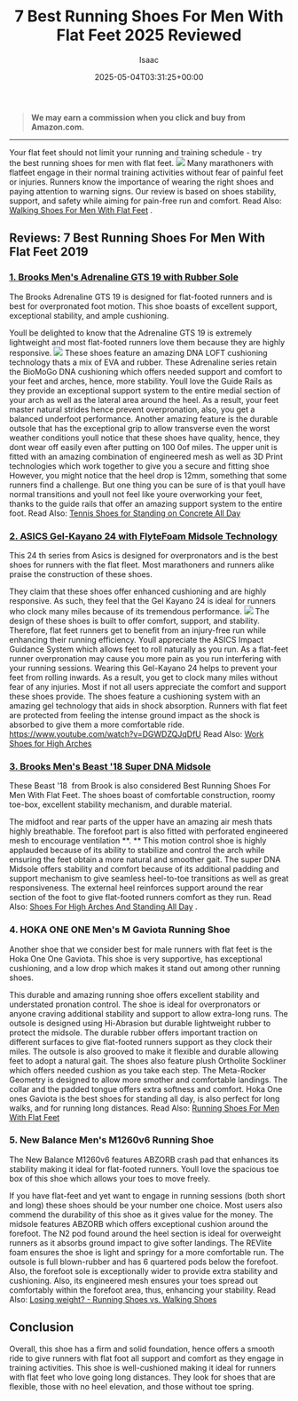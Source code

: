 ﻿---
author: Isaac
layout: post
title: 7 Best Running Shoes For Men With Flat Feet 2025 Reviewed
date: '2025-05-04T03:31:25+00:00'
categories:
- Running shoes
tags: []
slug: /best-running-shoes-for-men-with-flat-feet/
lastmod: 2025-05-07T12:21:25+03:00
---
> **We may earn a commission when you click and buy from Amazon.com.**
>

---
Your flat feet should not limit your running and training schedule - try the best running shoes for men with flat feet.
![](/assets/img/img/)
Many marathoners with flatfeet engage in their normal training activities without fear of painful feet or injuries.
Runners know the importance of wearing the right shoes and paying attention to warning signs.
Our review is based on shoes stability, support, and safety while aiming for pain-free run and comfort. Read Also:
[Walking Shoes For Men With Flat Feet](https://pestpolicy.com/best-walking-shoes-for-men-with-flat-feet/)
.
## Reviews: 7 Best Running Shoes For Men With Flat Feet 2019
### [1. Brooks Men's Adrenaline GTS 19 with Rubber Sole](https://www.amazon.com/dp/B07C6JMJR4/?tag=p-policy-20)
The Brooks Adrenaline GTS 19 is designed for flat-footed runners and is best for overpronated foot motion. This shoe boasts of excellent support, exceptional stability, and ample cushioning.

Youll be delighted to know that the Adrenaline GTS 19 is extremely lightweight and most flat-footed runners love them because they are highly responsive.
![](/assets/img/e/ir)
These shoes feature an amazing DNA LOFT cushioning technology thats a mix of EVA and rubber. These Adrenaline series retain the BioMoGo DNA cushioning which offers needed support and comfort to your feet and arches, hence, more stability.
Youll love the Guide Rails as they provide an exceptional support system to the entire medial section of your arch as well as the lateral area around the heel. As a result, your feet master natural strides hence prevent overpronation, also, you get a balanced underfoot performance.
Another amazing feature is the durable outsole that has the exceptional grip to allow transverse even the worst weather conditions youll notice that these shoes have quality, hence, they dont wear off easily even after putting on 100 0of miles.
The upper unit is fitted with an amazing combination of engineered mesh as well as 3D Print technologies which work together to give you a secure and fitting shoe
However, you might notice that the heel drop is 12mm, something that some runners find a challenge. But one thing you can be sure of is that youll have normal transitions and youll not feel like youre overworking your feet, thanks to the guide rails that offer an amazing support system to the entire foot.
Read Also:
[Tennis Shoes for Standing on Concrete All Day](https://pestpolicy.com/best-tennis-shoes-for-standing-on-concrete-all-day/)
### [2. ASICS Gel-Kayano 24 with FlyteFoam Midsole Technology](https://www.amazon.com/dp/B071F7TM59/?tag=p-policy-20)
This 24
th
series from Asics is designed for overpronators and is the best shoes for runners with the flat fleet. Most marathoners and runners alike praise the construction of these shoes.

They claim that these shoes offer enhanced cushioning and are highly responsive. As such, they feel that the Gel Kayano 24 is ideal for runners who clock many miles because of its tremendous performance.
![](/assets/img/e/ir)
The design of these shoes is built to offer comfort, support, and stability. Therefore, flat feet runners get to benefit from an injury-free run while enhancing their running efficiency.
Youll appreciate the ASICS Impact Guidance System which allows feet to roll naturally as you run. As a flat-feet runner overpronation may cause you more pain as you run interfering with your running sessions. Wearing this Gel-Kayano 24 helps to prevent your feet from rolling inwards. As a result, you get to clock many miles without fear of any injuries.
Most if not all users appreciate the comfort and support these shoes provide. The shoes feature a cushioning system with an amazing gel technology that aids in shock absorption.
Runners with flat feet are protected from feeling the intense ground impact as the shock is absorbed to give them a more comfortable ride.
https://www.youtube.com/watch?v=DGWDZQJqDfU
Read Also:
[Work Shoes for High Arches](https://pestpolicy.com/best-work-shoes-for-high-arches/)
### [3. Brooks Men's Beast '18 Super DNA Midsole](https://www.amazon.com/dp/B077TD3C6G/?tag=p-policy-20)
These Beast '18  from Brook is also considered Best Running Shoes For Men With Flat Feet. The shoes boast of comfortable construction, roomy toe-box, excellent stability mechanism, and durable material.

The midfoot and rear parts of the upper have an amazing air mesh thats highly breathable. The forefoot part is also fitted with perforated engineered mesh to encourage ventilation
**. **
This motion control shoe is highly applauded because of its ability to stabilize and control the arch while ensuring the feet obtain a more natural and smoother gait.
The super DNA Midsole offers stability and comfort because of its additional padding and support mechanism to give seamless heel-to-toe transitions as well as great responsiveness.
The external heel reinforces support around the rear section of the foot to give flat-footed runners comfort as they run. Read Also:
[Shoes For High Arches And Standing All Day](https://pestpolicy.com/best-shoes-for-high-arches-and-standing-all-day/)
.
### **4. HOKA ONE ONE Men's M Gaviota Running Shoe**
Another shoe that we consider best for male runners with flat feet is the Hoka One One Gaviota. This shoe is very supportive, has exceptional cushioning, and a low drop which makes it stand out among other running shoes.

This durable and amazing running shoe offers excellent stability and understated pronation control. The shoe is ideal for overpronators or anyone craving additional stability and support to allow extra-long runs.
The outsole is designed using Hi-Abrasion but durable lightweight rubber to protect the midsole. The durable rubber offers important traction on different surfaces to give flat-footed runners support as they clock their miles.
The outsole is also grooved to make it flexible and durable allowing feet to adopt a natural gait.
The shoes also feature plush Ortholite Sockliner which offers needed cushion as you take each step. The Meta-Rocker Geometry is designed to allow more smother and comfortable landings.
The collar and the padded tongue offers extra softness and comfort. Hoka One ones Gaviota is the best shoes for standing all day, is also perfect for long walks, and for running long distances.
Read Also:
[Running Shoes For Men With Flat Feet](https://pestpolicy.com/best-running-shoes-for-men-with-flat-feet/)
### **5. New Balance Men's M1260v6 Running Shoe**
The New Balance M1260v6 features ABZORB crash pad that enhances its stability making it ideal for flat-footed runners. Youll love the spacious toe box of this shoe which allows your toes to move freely.

If you have flat-feet and yet want to engage in running sessions (both short and long) these shoes should be your number one choice. Most users also commend the durability of this shoe as it gives value for the money.
The midsole features ABZORB which offers exceptional cushion around the forefoot. The N2 pod found around the heel section is ideal for overweight runners as it absorbs ground impact to give softer landings. The REVlite foam ensures the shoe is light and springy for a more comfortable run.
The outsole is full blown-rubber and has 6 quartered pods below the forefoot. Also, the forefoot sole is exceptionally wider to provide extra stability and cushioning. Also, its engineered mesh ensures your toes spread out comfortably within the forefoot area, thus, enhancing your stability.
Read Also:
[Losing weight? - Running Shoes vs. Walking Shoes](https://pestpolicy.com/running-shoes-vs-walking-shoes-for-weight-loss/)
## Conclusion
Overall, this shoe has a firm and solid foundation, hence offers a smooth ride to give runners with flat foot all support and comfort as they engage in training activities.
This shoe is well-cushioned making it ideal for runners with flat feet who love going long distances. They look for shoes that are flexible, those with no heel elevation, and those without toe spring.